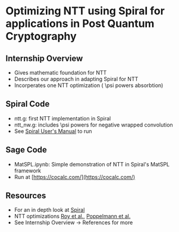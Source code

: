 # Optimizing NTT using Spiral for applications in Post Quantum Cryptography

## Internship Overview
* Gives mathematic foundation for NTT
* Describes our approach in adapting Spiral for NTT
* Incorperates one NTT optimization ( \psi powers absorbtion)

## Spiral Code
* ntt.g: first NTT implementation in Spiral
* ntt_nw.g: includes \psi powers for negative wrapped convolution
* See [Spiral User's Manual](https://www.spiral.net/doc/usermanual/) to run

## Sage Code
* MatSPL.ipynb: Simple demonstration of NTT in Spiral's MatSPL framework
* Run at [https://cocalc.com/](https://cocalc.com/)

## Resources
* For an in depth look at [Spiral](https://ieeexplore.ieee.org/document/8510983)
* NTT optimizations [Roy et al.](https://www.iacr.org/archive/ches2014/87310183/87310183.pdf), [Poppelmann et al.](https://drive.google.com/drive/u/0/folders/1fyT38SmWpSqVXkr2eXH-haAuA-NhMzLM)
* See Internship Overview -> References for more 
